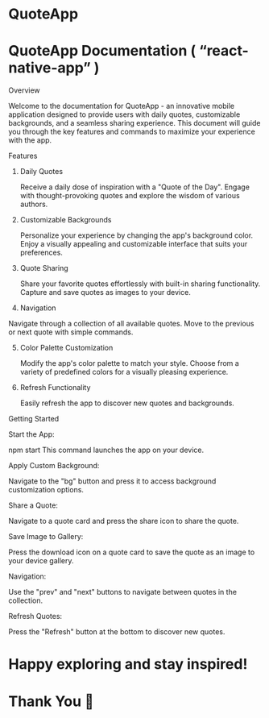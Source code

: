 # QuoteApp

# QuoteApp Documentation ( “react-native-app” )

Overview

Welcome to the documentation for QuoteApp - an innovative mobile application designed to provide users with daily quotes, customizable backgrounds, and a seamless sharing experience. This document will guide you through the key features and commands to maximize your experience with the app.


Features

1. Daily Quotes

    Receive a daily dose of inspiration with a "Quote of the Day".
    Engage with thought-provoking quotes and explore the wisdom of various authors.

2. Customizable Backgrounds

    Personalize your experience by changing the app's background color.
    Enjoy a visually appealing and customizable interface that suits your preferences.

3. Quote Sharing

   Share your favorite quotes effortlessly with built-in sharing functionality.
   Capture and save quotes as images to your device.

 4. Navigation

   Navigate through a collection of all available quotes.
   Move to the previous or  next quote with simple commands.

 5. Color Palette Customization

    Modify the app's color palette to match your style.
    Choose from a variety of predefined colors for a visually pleasing experience.

6. Refresh Functionality

   Easily refresh the app to discover new quotes and backgrounds.


 Getting Started

Start the App:

  npm start
  This command launches the app on your device.

Apply Custom Background:

  Navigate to the "bg" button and press it to access background customization options.


Share a Quote:

  Navigate to a quote card and press the share icon to share the quote.


Save Image to Gallery:

   Press the download icon on a quote card to save the quote as an image to your device gallery.


Navigation:

   Use the   "prev"   and   "next"   buttons to navigate between quotes in the collection.


Refresh Quotes:

   Press the "Refresh" button at the bottom to discover new quotes.



#   Happy exploring and stay inspired!
#  Thank You 🙂

